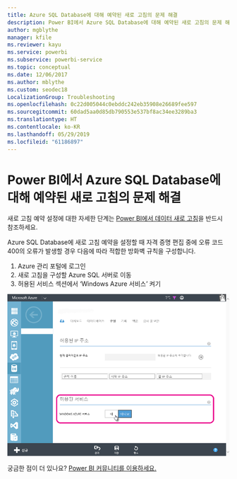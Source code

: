 ```yaml
---
title: Azure SQL Database에 대해 예약된 새로 고침의 문제 해결
description: Power BI에서 Azure SQL Database에 대해 예약된 새로 고침의 문제 해결
author: mgblythe
manager: kfile
ms.reviewer: kayu
ms.service: powerbi
ms.subservice: powerbi-service
ms.topic: conceptual
ms.date: 12/06/2017
ms.author: mblythe
ms.custom: seodec18
LocalizationGroup: Troubleshooting
ms.openlocfilehash: 0c22d005044c0ebddc242eb35908e26689fee597
ms.sourcegitcommit: 60dad5aa0d85db790553e537bf8ac34ee3289ba3
ms.translationtype: HT
ms.contentlocale: ko-KR
ms.lasthandoff: 05/29/2019
ms.locfileid: "61186897"
---
```

# <a name="troubleshooting-scheduled-refresh-for-azure-sql-databases-in-power-bi"></a>Power BI에서 Azure SQL Database에 대해 예약된 새로 고침의 문제 해결
새로 고침 예약 설정에 대한 자세한 단계는 [Power BI에서 데이터 새로 고침](refresh-data.md)을 반드시 참조하세요.

Azure SQL Database에 새로 고침 예약을 설정할 때 자격 증명 편집 중에 오류 코드 400의 오류가 발생할 경우 다음에 따라 적합한 방화벽 규칙을 구성합니다.

1. Azure 관리 포털에 로그인
2. 새로 고침을 구성할 Azure SQL 서버로 이동
3. 허용된 서비스 섹션에서 ‘Windows Azure 서비스’ 켜기

![Azure에서 허용된 서비스](media/service-admin-troubleshooting-scheduled-refresh-azure-sql-databases/azurerefresh.png)  

궁금한 점이 더 있나요? [Power BI 커뮤니티를 이용하세요.](http://community.powerbi.com/)

